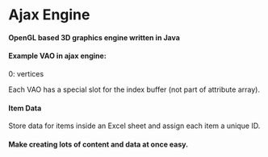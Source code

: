 # Ajax Engine
#### OpenGL based 3D graphics engine written in Java

#### Example VAO in ajax engine:

0: vertices

Each VAO has a special slot for the index buffer (not part of attribute array).

#### Item Data

Store data for items inside an Excel sheet and assign each item a unique ID.

#### Make creating lots of content and data at once easy.
